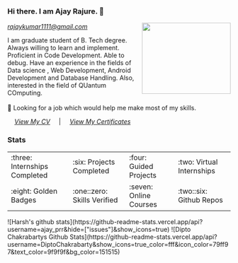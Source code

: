 ### Hi there. I am Ajay Rajure. 👋
*rajaykumar1111@gmail.com*
<img align="right" width="200" height="161" src="https://sdk.bitmoji.com/render/panel/5cdb5977-b8b9-4261-9f98-deef7c1bedee-da1eb737-cff2-4ae7-b3b3-de892c6cc83a-v1.png?transparent=1&palette=1">

I am graduate student of B. Tech degree. Always willing to learn and implement. Proficient in Code Development. Able to debug. Have an experience in the fields of Data science , Web Development, Android Development and Database Handling. Also, interested in the field of QUantum COmputing. <br /><br />
🤔 Looking for a job which would help me make most of my skills.

&nbsp; &nbsp; *[View My CV](https://drive.google.com/file/d/1DRkT5nErUPzXEwjUy_4R89RKcKGrji_w/view?usp=sharing)*
&nbsp; &nbsp; |  &nbsp; &nbsp; *[View My Certificates](https://github.com/Ajayprr/portfolio.github.io/tree/master/certificates)*
<br />

### Stats
<table>
  <tr>
    <td> :three: Internships Completed </td>
    <td> :six: Projects Completed </td>
    <td>  :four: Guided Projects  </td>
    <td>  :two: Virtual Internships </td>
  </tr>
  <tr>
    <td>  :eight: Golden Badges  </td>
    <td>  :one::zero: Skills Verified </td>
    <td>  :seven: Online Courses  </td>
    <td>  :two::six: Github Repos </td>
  </tr>
</table>
![Harsh's github stats](https://github-readme-stats.vercel.app/api?username=ajay_prr&hide=["issues"]&show_icons=true)
![Dipto Chakrabartys Github Stats](https://github-readme-stats.vercel.app/api?username=DiptoChakrabarty&show_icons=true_color=fff&icon_color=79ff97&text_color=9f9f9f&bg_color=151515)

